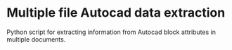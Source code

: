# Multiple file Autocad data extraction 
 Python script for extracting information from Autocad block attributes in multiple documents.
